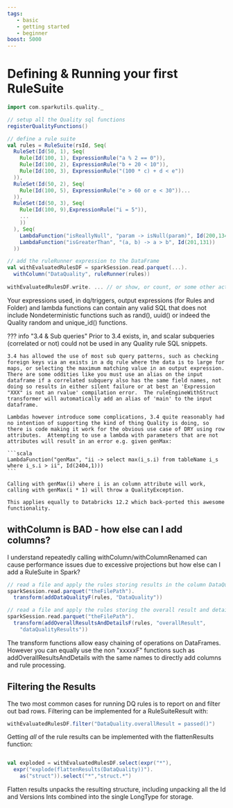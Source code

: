 ```yaml
---
tags:
   - basic
   - getting started
   - beginner
boost: 5000
---
```


# Defining & Running your first RuleSuite

```scala
import com.sparkutils.quality._

// setup all the Quality sql functions
registerQualityFunctions()

// define a rule suite
val rules = RuleSuite(rsId, Seq(
  RuleSet(Id(50, 1), Seq(
    Rule(Id(100, 1), ExpressionRule("a % 2 == 0")),
    Rule(Id(100, 2), ExpressionRule("b + 20 < 10")),
    Rule(Id(100, 3), ExpressionRule("(100 * c) + d < e"))
  )),
  RuleSet(Id(50, 2), Seq(
    Rule(Id(100, 5), ExpressionRule("e > 60 or e < 30"))...
  )),
  RuleSet(Id(50, 3), Seq(
    Rule(Id(100, 9),ExpressionRule("i = 5")),
	...
    ))
  ), Seq(
    LambdaFunction("isReallyNull", "param -> isNull(param)", Id(200,134)),
    LambdaFunction("isGreaterThan", "(a, b) -> a > b", Id(201,131))
  ))

// add the ruleRunner expression to the DataFrame
val withEvaluatedRulesDF = sparkSession.read.parquet(...).
  withColumn("DataQuality", ruleRunner(rules))
  
withEvaluatedRulesDF.write. ... // or show, or count, or some other action  

```

Your expressions used, in dq/triggers, output expressions (for Rules and Folder) and lambda functions can contain any valid SQL that does not include Nondeterministic functions such as rand(), uuid() or indeed the Quality random and unique_id() functions.

??? info "3.4 & Sub queries"
    Prior to 3.4 exists, in, and scalar subqueries (correlated or not) could not be used in any Quality rule SQL snippets.
     
    3.4 has allowed the use of most sub query patterns, such as checking foreign keys via an exists in a dq rule where the data is to large for maps, or selecting the maximum matching value in an output expression.  There are some oddities like you must use an alias on the input dataframe if a correlated subquery also has the same field names, not doing so results in either silent failure or at best an 'Expression "XXX" is not an rvalue' compilation error.  The ruleEngineWithStruct transformer will automatically add an alias of 'main' to the input dataframe.  
    
    Lambdas however introduce some complications, 3.4 quite reasonably had no intention of supporting the kind of thing Quality is doing, so there is code making it work for the obvious use case of DRY using row attributes.  Attempting to use a lambda with parameters that are not attributes will result in an error e.g. given genMax:
    
    ```scala
    LambdaFunction("genMax", "ii -> select max(i_s.i) from tableName i_s where i_s.i > ii", Id(2404,1)))
    ```
    
    Calling with genMax(i) where i is an column attribute will work, calling with genMax(i * 1) will throw a QualityException. 
    
    This applies equally to Databricks 12.2 which back-ported this awesome functionality.

## withColumn is BAD - how else can I add columns?

I understand repeatedly calling withColumn/withColumnRenamed can cause performance issues due to excessive projections but how else can I add a RuleSuite in Spark?

```scala
// read a file and apply the rules storing results in the column DataQuality
sparkSession.read.parquet("theFilePath").
  transform(addDataQualityF(rules, "DataQuality"))

// read a file and apply the rules storing the overall result and details in the columns overallResult, dataQualityResults
sparkSession.read.parquet("theFilePath").
  transform(addOverallResultsAndDetailsF(rules, "overallResult", 
    "dataQualityResults"))
```

The transform functions allow easy chaining of operations on DataFrames.  However you can equally use the non "xxxxxF" functions such as addOverallResultsAndDetails with the same names to directly add columns and rule processing.

## Filtering the Results

The two most common cases for running DQ rules is to report on and filter out bad rows.  Filtering can be implemented for a RuleSuiteResult with:

```scala
withEvaluatedRulesDF.filter("DataQuality.overallResult = passed()")

```

Getting *all* of the rule results can be implemented with the flattenResults function:
```scala

val exploded = withEvaluatedRulesDF.select(expr("*"), 
  expr("explode(flattenResults(DataQuality))").
    as("struct")).select("*","struct.*")
```
Flatten results unpacks the resulting structure, including unpacking all the Id and Versions Ints combined into the single LongType for storage.

